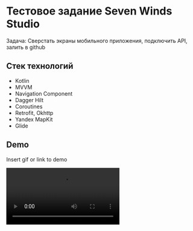 
# Тестовое задание Seven Winds Studio

Задача: Сверстать экраны мобильного приложения, подключить API, залить в github 

## Cтек технологий

- Kotlin
- MVVM
- Navigation Component
- Dagger Hilt
- Coroutines
- Retrofit, Okhttp
- Yandex MapKit
- Glide
## Demo

Insert gif or link to demo



![Video](https://github.com/VladiYak95/SevenWindsStudioTask/blob/3b294add19a5a47540d3382992779310b0b621ec/app/src/main/res/raw/presentation.webm)

